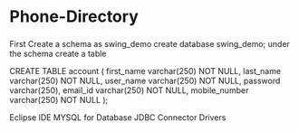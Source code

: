 # Phone-Directory

###
First Create a schema as swing_demo create database swing_demo;
under the schema create a table 

CREATE TABLE account
( first_name varchar(250) NOT NULL,
  last_name varchar(250) NOT NULL,
  user_name varchar(250) NOT NULL,
  password varchar(250),
  email_id varchar(250) NOT NULL,
  mobile_number varchar(250) NOT NULL
);

Eclipse IDE
MYSQL for Database
JDBC Connector Drivers
###
